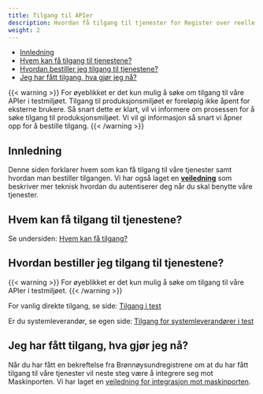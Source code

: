 ```yaml
---
title: Tilgang til APIer
description: Hvordan få tilgang til tjenester for Register over reelle rettighetshavere
weight: 2
---
```


<!-- TOC -->
  * [Innledning](#innledning)
  * [Hvem kan få tilgang til tjenestene?](#hvem-kan-få-tilgang-til-tjenestene)
  * [Hvordan bestiller jeg tilgang til tjenestene?](#hvordan-bestiller-jeg-tilgang-til-tjenestene)
  * [Jeg har fått tilgang, hva gjør jeg nå?](#jeg-har-fått-tilgang-hva-gjør-jeg-nå)
<!-- TOC -->

{{< warning >}}
For øyeblikket er det kun mulig å søke om tilgang til våre APIer i testmiljøet. Tilgang til produksjonsmiljøet er foreløpig ikke åpent for eksterne brukere. Så snart dette er klart, vil vi informere om prosessen for å søke tilgang til produksjonsmiljøet. Vi vil gi informasjon så snart vi åpner opp for å bestille tilgang.
{{< /warning >}}

## Innledning

Denne siden forklarer hvem som kan få tilgang til våre tjenester samt hvordan man bestiller tilgangen.
Vi har også laget en [**veiledning**](./maskinporten-veiledning) som beskriver 
mer teknisk hvordan du autentiserer deg når du skal benytte våre tjenester.

## Hvem kan få tilgang til tjenestene?

Se undersiden: [Hvem kan få tilgang?](./hvem-kan-faa-tilgang)

## Hvordan bestiller jeg tilgang til tjenestene?

{{< warning >}}
For øyeblikket er det kun mulig å søke om tilgang til våre APIer i testmiljøet.
{{< /warning >}}

For vanlig direkte tilgang, se side: [Tilgang i test](./tilgang-i-test)

Er du systemleverandør, se egen side: [Tilgang for systemleverandører i test](./tilgang-for-systemleverandoerer-i-test)

## Jeg har fått tilgang, hva gjør jeg nå?

Når du har fått en bekreftelse fra Brønnøysundregistrene om at du har fått tilgang til våre tjenester vil neste steg
være å integrere seg mot Maskinporten. Vi har laget en [veiledning for 
integrasjon mot maskinporten](maskinporten-veiledning).
